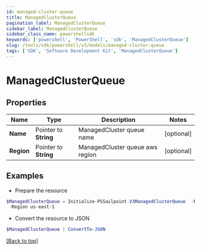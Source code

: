 ```yaml
---
id: managed-cluster-queue
title: ManagedClusterQueue
pagination_label: ManagedClusterQueue
sidebar_label: ManagedClusterQueue
sidebar_class_name: powershellsdk
keywords: ['powershell', 'PowerShell', 'sdk', 'ManagedClusterQueue'] 
slug: /tools/sdk/powershell/v3/models/managed-cluster-queue
tags: ['SDK', 'Software Development Kit', 'ManagedClusterQueue']
---
```



# ManagedClusterQueue

## Properties

Name | Type | Description | Notes
------------ | ------------- | ------------- | -------------
**Name** |  Pointer to **String** | ManagedCluster queue name | [optional] 
**Region** |  Pointer to **String** | ManagedCluster queue aws region | [optional] 

## Examples

- Prepare the resource
```powershell
$ManagedClusterQueue = Initialize-PSSailpoint.V3ManagedClusterQueue  -Name megapod-useast1-denali-lwt-cluster-1533 `
 -Region us-east-1
```

- Convert the resource to JSON
```powershell
$ManagedClusterQueue | ConvertTo-JSON
```


[[Back to top]](#) 


